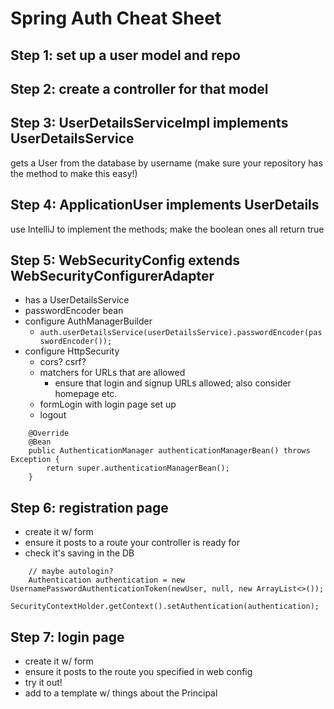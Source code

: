 # Spring Auth Cheat Sheet

## Step 1: set up a user model and repo

## Step 2: create a controller for that model

## Step 3: UserDetailsServiceImpl implements UserDetailsService

gets a User from the database by username (make sure your repository has the method to make this easy!)

## Step 4: ApplicationUser implements UserDetails

use IntelliJ to implement the methods; make the boolean ones all return true

## Step 5: WebSecurityConfig extends WebSecurityConfigurerAdapter

- has a UserDetailsService
- passwordEncoder bean
- configure AuthManagerBuilder
    - `auth.userDetailsService(userDetailsService).passwordEncoder(passwordEncoder());`
- configure HttpSecurity
    - cors? csrf?
    - matchers for URLs that are allowed
        - ensure that login and signup URLs allowed; also consider homepage etc.
    - formLogin with login page set up
    - logout

```
    @Override
    @Bean
    public AuthenticationManager authenticationManagerBean() throws Exception {
        return super.authenticationManagerBean();
    }
```

## Step 6: registration page
- create it w/ form
- ensure it posts to a route your controller is ready for
- check it's saving in the DB
```
    // maybe autologin?
    Authentication authentication = new UsernamePasswordAuthenticationToken(newUser, null, new ArrayList<>());
    SecurityContextHolder.getContext().setAuthentication(authentication);
```

## Step 7: login page
- create it w/ form
- ensure it posts to the route you specified in web config
- try it out!
- add to a template w/ things about the Principal

